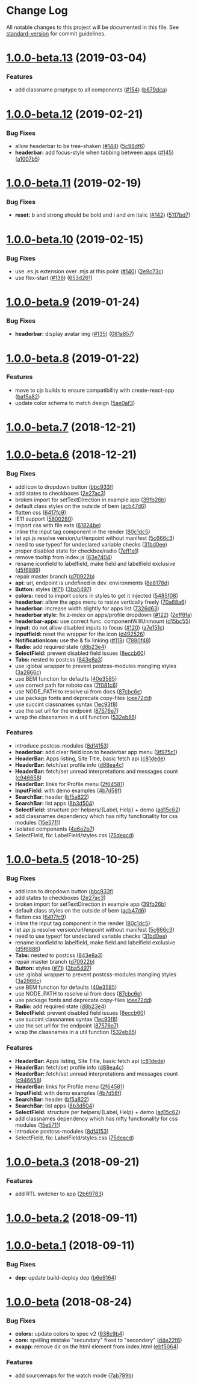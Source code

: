 # Change Log

All notable changes to this project will be documented in this file. See [standard-version](https://github.com/conventional-changelog/standard-version) for commit guidelines.

<a name="1.0.0-beta.13"></a>

# [1.0.0-beta.13](https://github.com/dhis2/ui/compare/1.0.0-beta.12...1.0.0-beta.13) (2019-03-04)

### Features

-   add classname proptype to all components ([#154](https://github.com/dhis2/ui/issues/154)) ([b679dca](https://github.com/dhis2/ui/commit/b679dca))

<a name="1.0.0-beta.12"></a>

# [1.0.0-beta.12](https://github.com/dhis2/ui/compare/1.0.0-beta.11...1.0.0-beta.12) (2019-02-21)

### Bug Fixes

-   allow headerbar to be tree-shaken ([#144](https://github.com/dhis2/ui/issues/144)) ([5c98df6](https://github.com/dhis2/ui/commit/5c98df6))
-   **headerbar:** add focus-style when tabbing between apps ([#145](https://github.com/dhis2/ui/issues/145)) ([a1007b5](https://github.com/dhis2/ui/commit/a1007b5))

<a name="1.0.0-beta.11"></a>

# [1.0.0-beta.11](https://github.com/dhis2/ui/compare/1.0.0-beta.10...1.0.0-beta.11) (2019-02-19)

### Bug Fixes

-   **reset:** b and strong should be bold and i and em italic ([#142](https://github.com/dhis2/ui/issues/142)) ([5117bd7](https://github.com/dhis2/ui/commit/5117bd7))

<a name="1.0.0-beta.10"></a>

# [1.0.0-beta.10](https://github.com/dhis2/ui/compare/1.0.0-beta.9...1.0.0-beta.10) (2019-02-15)

### Bug Fixes

-   use .es.js extension over .mjs at this point ([#140](https://github.com/dhis2/ui/issues/140)) ([2e9c73c](https://github.com/dhis2/ui/commit/2e9c73c))
-   use flex-start ([#136](https://github.com/dhis2/ui/issues/136)) ([653d261](https://github.com/dhis2/ui/commit/653d261))

<a name="1.0.0-beta.9"></a>

# [1.0.0-beta.9](https://github.com/dhis2/ui/compare/1.0.0-beta.8...1.0.0-beta.9) (2019-01-24)

### Bug Fixes

-   **headerbar:** display avatar img ([#135](https://github.com/dhis2/ui/issues/135)) ([081a857](https://github.com/dhis2/ui/commit/081a857))

<a name="1.0.0-beta.8"></a>

# [1.0.0-beta.8](https://github.com/dhis2/ui/compare/1.0.0-beta.7...1.0.0-beta.8) (2019-01-22)

### Features

-   move to cjs builds to ensure compatibility with create-react-app ([baf5a82](https://github.com/dhis2/ui/commit/baf5a82))
-   update color schema to match design ([5ae0af3](https://github.com/dhis2/ui/commit/5ae0af3))

<a name="1.0.0-beta.7"></a>

# [1.0.0-beta.7](https://github.com/dhis2/ui/compare/1.0.0-beta.6...1.0.0-beta.7) (2018-12-21)

<a name="1.0.0-beta.6"></a>

# [1.0.0-beta.6](https://github.com/dhis2/ui/compare/v1.0.0-beta.3...v1.0.0-beta.6) (2018-12-21)

### Bug Fixes

-   add icon to dropdown button ([bbc933f](https://github.com/dhis2/ui/commit/bbc933f))
-   add states to checkboxes ([2e27ac3](https://github.com/dhis2/ui/commit/2e27ac3))
-   broken import for setTextDirection in example app ([39fb26b](https://github.com/dhis2/ui/commit/39fb26b))
-   default class styles on the outside of bem ([acb47d6](https://github.com/dhis2/ui/commit/acb47d6))
-   flatten css ([6417fc9](https://github.com/dhis2/ui/commit/6417fc9))
-   IE11 support ([5800280](https://github.com/dhis2/ui/commit/5800280))
-   import css with file exts ([61824be](https://github.com/dhis2/ui/commit/61824be))
-   inline the input tag component in the render ([80c1dc5](https://github.com/dhis2/ui/commit/80c1dc5))
-   let api.js resolve version/url/enpoint without manifest ([5c666c3](https://github.com/dhis2/ui/commit/5c666c3))
-   need to use typeof for undeclared variable checks ([31bd0ee](https://github.com/dhis2/ui/commit/31bd0ee))
-   proper disabled state for checkbox/radio ([7eff1e1](https://github.com/dhis2/ui/commit/7eff1e1))
-   remove tooltip from index.js ([63e7404](https://github.com/dhis2/ui/commit/63e7404))
-   rename iconfield to labelfield, make field and labelfield exclusive ([d5f6886](https://github.com/dhis2/ui/commit/d5f6886))
-   repair master branch ([d70922b](https://github.com/dhis2/ui/commit/d70922b))
-   **api:** url, endpoint is undefined in dev. environments ([8e8178d](https://github.com/dhis2/ui/commit/8e8178d))
-   **Button:** styles ([#71](https://github.com/dhis2/ui/issues/71)) ([3ba5497](https://github.com/dhis2/ui/commit/3ba5497))
-   **colors:** need to import colors in styles to get it injected ([5485f08](https://github.com/dhis2/ui/commit/5485f08))
-   **headerbar:** allow the apps menu to resize vertically freely ([70a68a6](https://github.com/dhis2/ui/commit/70a68a6))
-   **headerbar:** increase width slightly for apps list ([7326d63](https://github.com/dhis2/ui/commit/7326d63))
-   **headerbar style:** fix z-index on apps/profile dropdown ([#122](https://github.com/dhis2/ui/issues/122)) ([2eff8fa](https://github.com/dhis2/ui/commit/2eff8fa))
-   **headerbar-apps:** use correct func. componentWillUnmount ([d15bc55](https://github.com/dhis2/ui/commit/d15bc55))
-   **input:** do not allow disabled inputs to focus ([#120](https://github.com/dhis2/ui/issues/120)) ([a7e151c](https://github.com/dhis2/ui/commit/a7e151c))
-   **inputfield:** reset the wrapper for the icon ([d492526](https://github.com/dhis2/ui/commit/d492526))
-   **NotificationIcon:** use the <a> & fix linking ([#118](https://github.com/dhis2/ui/issues/118)) ([7880f48](https://github.com/dhis2/ui/commit/7880f48))
-   **Radio:** add required state ([d8b23e4](https://github.com/dhis2/ui/commit/d8b23e4))
-   **SelectField:** prevent disabled field issues ([8eccb60](https://github.com/dhis2/ui/commit/8eccb60))
-   **Tabs:** nested to postcss ([843e8a3](https://github.com/dhis2/ui/commit/843e8a3))
-   use :global wrapper to prevent postcss-modules mangling styles ([3a2866c](https://github.com/dhis2/ui/commit/3a2866c))
-   use BEM function for defaults ([40e3585](https://github.com/dhis2/ui/commit/40e3585))
-   use correct path for roboto css ([7f081c6](https://github.com/dhis2/ui/commit/7f081c6))
-   use NODE_PATH to resolve ui from docs ([87cbc6e](https://github.com/dhis2/ui/commit/87cbc6e))
-   use package fonts and deprecate copy-files ([cee72dd](https://github.com/dhis2/ui/commit/cee72dd))
-   use succint classnames syntax ([1ec93f8](https://github.com/dhis2/ui/commit/1ec93f8))
-   use the set url for the endpoint ([87576e7](https://github.com/dhis2/ui/commit/87576e7))
-   wrap the classnames in a util function ([532eb85](https://github.com/dhis2/ui/commit/532eb85))

### Features

-   introduce postcss-modules ([8df4153](https://github.com/dhis2/ui/commit/8df4153))
-   **headerbar:** add clear field icon to headerbar app menu ([9f975c1](https://github.com/dhis2/ui/commit/9f975c1))
-   **HeaderBar:** Apps listing, Site Title, basic fetch api ([c81dede](https://github.com/dhis2/ui/commit/c81dede))
-   **HeaderBar:** fetch/set profile info ([d88ea4c](https://github.com/dhis2/ui/commit/d88ea4c))
-   **HeaderBar:** fetch/set unread interpretations and messages count ([c946658](https://github.com/dhis2/ui/commit/c946658))
-   **HeaderBar:** links for Profile menu ([2f64581](https://github.com/dhis2/ui/commit/2f64581))
-   **InputField:** with demo examples ([4b7d58f](https://github.com/dhis2/ui/commit/4b7d58f))
-   **SearchBar:** header ([bf5a822](https://github.com/dhis2/ui/commit/bf5a822))
-   **SearchBar:** list apps ([8b3d504](https://github.com/dhis2/ui/commit/8b3d504))
-   **SelectField:** structure per helpers/{Label, Help} + demo ([ad15c62](https://github.com/dhis2/ui/commit/ad15c62))
-   add classnames dependency which has nifty functionality for css modules ([15e5711](https://github.com/dhis2/ui/commit/15e5711))
-   isolated components ([4a6e2b7](https://github.com/dhis2/ui/commit/4a6e2b7))
-   SelectField, fix: LabelField/styles.css ([75deacd](https://github.com/dhis2/ui/commit/75deacd))

<a name="1.0.0-beta.5"></a>

# [1.0.0-beta.5](https://github.com/dhis2/ui/compare/v1.0.0-beta.3...v1.0.0-beta.5) (2018-10-25)

### Bug Fixes

-   add icon to dropdown button ([bbc933f](https://github.com/dhis2/ui/commit/bbc933f))
-   add states to checkboxes ([2e27ac3](https://github.com/dhis2/ui/commit/2e27ac3))
-   broken import for setTextDirection in example app ([39fb26b](https://github.com/dhis2/ui/commit/39fb26b))
-   default class styles on the outside of bem ([acb47d6](https://github.com/dhis2/ui/commit/acb47d6))
-   flatten css ([6417fc9](https://github.com/dhis2/ui/commit/6417fc9))
-   inline the input tag component in the render ([80c1dc5](https://github.com/dhis2/ui/commit/80c1dc5))
-   let api.js resolve version/url/enpoint without manifest ([5c666c3](https://github.com/dhis2/ui/commit/5c666c3))
-   need to use typeof for undeclared variable checks ([31bd0ee](https://github.com/dhis2/ui/commit/31bd0ee))
-   rename iconfield to labelfield, make field and labelfield exclusive ([d5f6886](https://github.com/dhis2/ui/commit/d5f6886))
-   **Tabs:** nested to postcss ([843e8a3](https://github.com/dhis2/ui/commit/843e8a3))
-   repair master branch ([d70922b](https://github.com/dhis2/ui/commit/d70922b))
-   **Button:** styles ([#71](https://github.com/dhis2/ui/issues/71)) ([3ba5497](https://github.com/dhis2/ui/commit/3ba5497))
-   use :global wrapper to prevent postcss-modules mangling styles ([3a2866c](https://github.com/dhis2/ui/commit/3a2866c))
-   use BEM function for defaults ([40e3585](https://github.com/dhis2/ui/commit/40e3585))
-   use NODE_PATH to resolve ui from docs ([87cbc6e](https://github.com/dhis2/ui/commit/87cbc6e))
-   use package fonts and deprecate copy-files ([cee72dd](https://github.com/dhis2/ui/commit/cee72dd))
-   **Radio:** add required state ([d8b23e4](https://github.com/dhis2/ui/commit/d8b23e4))
-   **SelectField:** prevent disabled field issues ([8eccb60](https://github.com/dhis2/ui/commit/8eccb60))
-   use succint classnames syntax ([1ec93f8](https://github.com/dhis2/ui/commit/1ec93f8))
-   use the set url for the endpoint ([87576e7](https://github.com/dhis2/ui/commit/87576e7))
-   wrap the classnames in a util function ([532eb85](https://github.com/dhis2/ui/commit/532eb85))

### Features

-   **HeaderBar:** Apps listing, Site Title, basic fetch api ([c81dede](https://github.com/dhis2/ui/commit/c81dede))
-   **HeaderBar:** fetch/set profile info ([d88ea4c](https://github.com/dhis2/ui/commit/d88ea4c))
-   **HeaderBar:** fetch/set unread interpretations and messages count ([c946658](https://github.com/dhis2/ui/commit/c946658))
-   **HeaderBar:** links for Profile menu ([2f64581](https://github.com/dhis2/ui/commit/2f64581))
-   **InputField:** with demo examples ([4b7d58f](https://github.com/dhis2/ui/commit/4b7d58f))
-   **SearchBar:** header ([bf5a822](https://github.com/dhis2/ui/commit/bf5a822))
-   **SearchBar:** list apps ([8b3d504](https://github.com/dhis2/ui/commit/8b3d504))
-   **SelectField:** structure per helpers/{Label, Help} + demo ([ad15c62](https://github.com/dhis2/ui/commit/ad15c62))
-   add classnames dependency which has nifty functionality for css modules ([15e5711](https://github.com/dhis2/ui/commit/15e5711))
-   introduce postcss-modules ([8df4153](https://github.com/dhis2/ui/commit/8df4153))
-   SelectField, fix: LabelField/styles.css ([75deacd](https://github.com/dhis2/ui/commit/75deacd))

<a name="1.0.0-beta.3"></a>

# [1.0.0-beta.3](https://github.com/dhis2/ui/compare/v1.0.0-beta.2...v1.0.0-beta.3) (2018-09-21)

### Features

-   add RTL switcher to app ([2b69783](https://github.com/dhis2/ui/commit/2b69783))

<a name="1.0.0-beta.2"></a>

# [1.0.0-beta.2](https://github.com/dhis2/ui/compare/v1.0.0-beta.1...v1.0.0-beta.2) (2018-09-11)

<a name="1.0.0-beta.1"></a>

# [1.0.0-beta.1](https://github.com/dhis2/ui/compare/v1.0.0-beta...v1.0.0-beta.1) (2018-09-11)

### Bug Fixes

-   **dep:** update build-deploy dep ([b6e9164](https://github.com/dhis2/ui/commit/b6e9164))

<a name="1.0.0-beta"></a>

# [1.0.0-beta](https://github.com/dhis2/ui/compare/d4e22f6...v1.0.0-beta) (2018-08-24)

### Bug Fixes

-   **colors:** update colors to spec v2 ([938c9b4](https://github.com/dhis2/ui/commit/938c9b4))
-   **core:** spelling mistake "secundary" fixed to "secondary" ([d4e22f6](https://github.com/dhis2/ui/commit/d4e22f6))
-   **exapp:** remove dir on the html element from index.html ([ebf5064](https://github.com/dhis2/ui/commit/ebf5064))

### Features

-   add sourcemaps for the watch mode ([7ab789b](https://github.com/dhis2/ui/commit/7ab789b))
